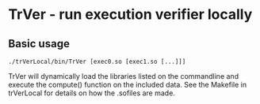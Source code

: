 # TrVer - run execution verifier locally #

## Basic usage ##

    ./trVerLocal/bin/TrVer [exec0.so [exec1.so [...]]]

TrVer will dynamically load the libraries listed on the commandline and
execute the compute() function on the included data. See the Makefile in
trVerLocal for details on how the .sofiles are made.

